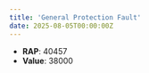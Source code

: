 ```yaml
---
title: 'General Protection Fault'
date: 2025-08-05T00:00:00Z
---
```

- **RAP**: 40457
- **Value**: 38000
